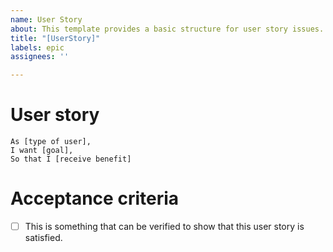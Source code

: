 ```yaml
---
name: User Story
about: This template provides a basic structure for user story issues.
title: "[UserStory]"
labels: epic
assignees: ''

---
```


# User story

```
As [type of user],
I want [goal],
So that I [receive benefit]
```

# Acceptance criteria

- [ ] This is something that can be verified to show that this user story is satisfied.
